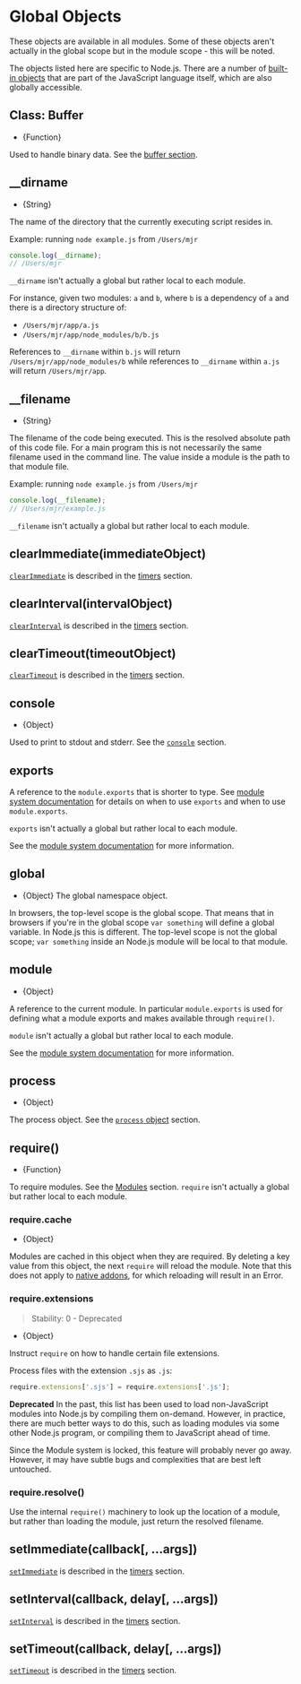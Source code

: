 # Global Objects

<!-- type=misc -->

These objects are available in all modules. Some of these objects aren't
actually in the global scope but in the module scope - this will be noted.

The objects listed here are specific to Node.js. There are a number of
[built-in objects][] that are part of the JavaScript language itself, which are
also globally accessible.

## Class: Buffer
<!-- YAML
added: v0.1.103
-->

<!-- type=global -->

* {Function}

Used to handle binary data. See the [buffer section][].

## \_\_dirname
<!-- YAML
added: v0.1.27
-->

<!-- type=var -->

* {String}

The name of the directory that the currently executing script resides in.

Example: running `node example.js` from `/Users/mjr`

```js
console.log(__dirname);
// /Users/mjr
```

`__dirname` isn't actually a global but rather local to each module.

For instance, given two modules: `a` and `b`, where `b` is a dependency of
`a` and there is a directory structure of:

* `/Users/mjr/app/a.js`
* `/Users/mjr/app/node_modules/b/b.js`

References to `__dirname` within `b.js` will return
`/Users/mjr/app/node_modules/b` while references to `__dirname` within `a.js`
will return `/Users/mjr/app`.

## \_\_filename
<!-- YAML
added: v0.0.1
-->

<!-- type=var -->

* {String}

The filename of the code being executed.  This is the resolved absolute path
of this code file.  For a main program this is not necessarily the same
filename used in the command line.  The value inside a module is the path
to that module file.

Example: running `node example.js` from `/Users/mjr`

```js
console.log(__filename);
// /Users/mjr/example.js
```

`__filename` isn't actually a global but rather local to each module.

## clearImmediate(immediateObject)
<!-- YAML
added: v0.9.1
-->

<!--type=global-->

[`clearImmediate`] is described in the [timers][] section.

## clearInterval(intervalObject)
<!-- YAML
added: v0.0.1
-->

<!--type=global-->

[`clearInterval`] is described in the [timers][] section.

## clearTimeout(timeoutObject)
<!-- YAML
added: v0.0.1
-->

<!--type=global-->

[`clearTimeout`] is described in the [timers][] section.

## console
<!-- YAML
added: v0.1.100
-->

<!-- type=global -->

* {Object}

Used to print to stdout and stderr. See the [`console`][] section.

## exports
<!-- YAML
added: v0.1.12
-->

<!-- type=var -->

A reference to the `module.exports` that is shorter to type.
See [module system documentation][] for details on when to use `exports` and
when to use `module.exports`.

`exports` isn't actually a global but rather local to each module.

See the [module system documentation][] for more information.

## global
<!-- YAML
added: v0.1.27
-->

<!-- type=global -->

* {Object} The global namespace object.

In browsers, the top-level scope is the global scope. That means that in
browsers if you're in the global scope `var something` will define a global
variable. In Node.js this is different. The top-level scope is not the global
scope; `var something` inside an Node.js module will be local to that module.

## module
<!-- YAML
added: v0.1.16
-->

<!-- type=var -->

* {Object}

A reference to the current module. In particular
`module.exports` is used for defining what a module exports and makes
available through `require()`.

`module` isn't actually a global but rather local to each module.

See the [module system documentation][] for more information.

## process
<!-- YAML
added: v0.1.7
-->

<!-- type=global -->

* {Object}

The process object. See the [`process` object][] section.

## require()
<!-- YAML
added: v0.1.13
-->

<!-- type=var -->

* {Function}

To require modules. See the [Modules][] section.  `require` isn't actually a
global but rather local to each module.

### require.cache
<!-- YAML
added: v0.3.0
-->

* {Object}

Modules are cached in this object when they are required. By deleting a key
value from this object, the next `require` will reload the module. Note that
this does not apply to [native addons][], for which reloading will result in an
Error.

### require.extensions
<!-- YAML
added: v0.3.0
deprecated: v0.10.6
-->

> Stability: 0 - Deprecated

* {Object}

Instruct `require` on how to handle certain file extensions.

Process files with the extension `.sjs` as `.js`:

```js
require.extensions['.sjs'] = require.extensions['.js'];
```

**Deprecated**  In the past, this list has been used to load
non-JavaScript modules into Node.js by compiling them on-demand.
However, in practice, there are much better ways to do this, such as
loading modules via some other Node.js program, or compiling them to
JavaScript ahead of time.

Since the Module system is locked, this feature will probably never go
away.  However, it may have subtle bugs and complexities that are best
left untouched.

### require.resolve()
<!-- YAML
added: v0.3.0
-->

Use the internal `require()` machinery to look up the location of a module,
but rather than loading the module, just return the resolved filename.

## setImmediate(callback[, ...args])
<!-- YAML
added: v0.9.1
-->

<!-- type=global -->

[`setImmediate`] is described in the [timers][] section.

## setInterval(callback, delay[, ...args])
<!-- YAML
added: v0.0.1
-->

<!-- type=global -->

[`setInterval`] is described in the [timers][] section.

## setTimeout(callback, delay[, ...args])
<!-- YAML
added: v0.0.1
-->

<!-- type=global -->

[`setTimeout`] is described in the [timers][] section.

[`console`]: console.html
[`process` object]: process.html#process_process
[buffer section]: buffer.html
[module system documentation]: modules.html
[Modules]: modules.html#modules_modules
[native addons]: addons.html
[timers]: timers.html
[`clearImmediate`]: timers.html#timers_clearimmediate_immediate
[`clearInterval`]: timers.html#timers_clearinterval_timeout
[`clearTimeout`]: timers.html#timers_cleartimeout_timeout
[`setImmediate`]: timers.html#timers_setimmediate_callback_args
[`setInterval`]: timers.html#timers_setinterval_callback_delay_args
[`setTimeout`]: timers.html#timers_settimeout_callback_delay_args
[built-in objects]: https://developer.mozilla.org/en-US/docs/Web/JavaScript/Reference/Global_Objects

